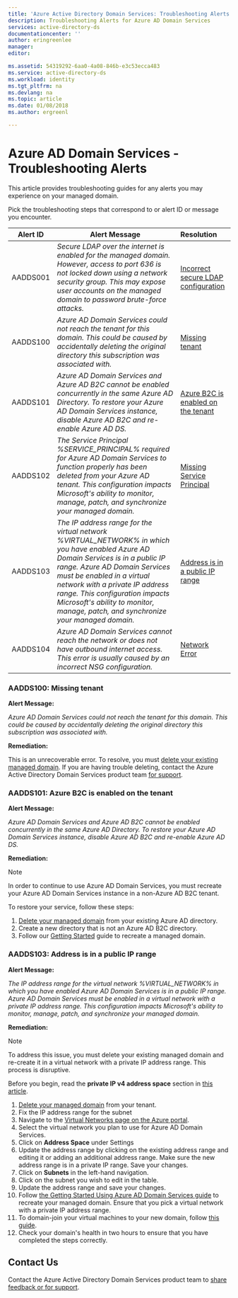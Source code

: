 ```yaml
---
title: 'Azure Active Directory Domain Services: Troubleshooting Alerts | Microsoft Docs'
description: Troubleshooting Alerts for Azure AD Domain Services
services: active-directory-ds
documentationcenter: ''
author: eringreenlee
manager:
editor:

ms.assetid: 54319292-6aa0-4a08-846b-e3c53ecca483
ms.service: active-directory-ds
ms.workload: identity
ms.tgt_pltfrm: na
ms.devlang: na
ms.topic: article
ms.date: 01/08/2018
ms.author: ergreenl

---
```

# Azure AD Domain Services - Troubleshooting Alerts
This article provides troubleshooting guides for any alerts you may experience on your managed domain.


Pick the troubleshooting steps that correspond to or alert ID or message you encounter.

| **Alert ID** | **Alert Message** | **Resolution** |
| --- | --- | :--- |
| AADDS001 | *Secure LDAP over the internet is enabled for the managed domain. However, access to port 636 is not locked down using a network security group. This may expose user accounts on the managed domain to password brute-force attacks.* | [Incorrect secure LDAP configuration](active-directory-ds-troubleshoot-ldaps.md) |
| AADDS100 | *Azure AD Domain Services could not reach the tenant for this domain. This could be caused by accidentally deleting the original directory this subscription was associated with.* | [Missing tenant](#aadds100-missing-tenant) |
| AADDS101 | *Azure AD Domain Services and Azure AD B2C cannot be enabled concurrently in the same Azure AD Directory. To restore your Azure AD Domain Services instance, disable Azure AD B2C and re-enable Azure AD DS.* | [Azure B2C is enabled on the tenant](#aadds101-azure-b2c-is-enabled-on-the-tenant) |
| AADDS102 | *The Service Principal %SERVICE_PRINCIPAL% required for Azure AD Domain Services to function properly has been deleted from your Azure AD tenant. This configuration impacts Microsoft's ability to monitor, manage, patch, and synchronize your managed domain.* | [Missing Service Principal](active-directory-ds-troubleshoot-service-principals.md) |
| AADDS103 | *The IP address range for the virtual network %VIRTUAL_NETWORK% in which you have enabled Azure AD Domain Services is in a public IP range. Azure AD Domain Services must be enabled in a virtual network with a private IP address range. This configuration impacts Microsoft's ability to monitor, manage, patch, and synchronize your managed domain.* | [Address is in a public IP range](#aadds103-address-is-in-a-public-ip-range) |
| AADDS104 | *Azure AD Domain Services cannot reach the network or does not have outbound internet access. This error is usually caused by an incorrect NSG configuration.* | [Network Error](active-directory-ds-troubleshoot-nsg.md) |

### AADDS100: Missing tenant
**Alert Message:**

*Azure AD Domain Services could not reach the tenant for this domain. This could be caused by accidentally deleting the original directory this subscription was associated with.*

**Remediation:**

This is an unrecoverable error. To resolve, you must [delete your existing managed domain](active-directory-ds-disable-aadds.md). If you are having trouble deleting, contact the Azure Active Directory Domain Services product team [for support](active-directory-ds-contact-us.md).

### AADDS101: Azure B2C is enabled on the tenant
**Alert Message:**

*Azure AD Domain Services and Azure AD B2C cannot be enabled concurrently in the same Azure AD Directory. To restore your Azure AD Domain Services instance, disable Azure AD B2C and re-enable Azure AD DS.*

**Remediation:**

>[!NOTE]
>In order to continue to use Azure AD Domain Services, you must recreate your Azure AD Domain Services instance in a non-Azure AD B2C tenant.

To restore your service, follow these steps:

1. [Delete your managed domain](active-directory-ds-disable-aadds.md) from your existing Azure AD directory.
2. Create a new directory that is not an Azure AD B2C directory.
3. Follow our [Getting Started](active-directory-ds-getting-started.md) guide to recreate a managed domain.

### AADDS103: Address is in a public IP range

**Alert Message:**

*The IP address range for the virtual network %VIRTUAL_NETWORK% in which you have enabled Azure AD Domain Services is in a public IP range. Azure AD Domain Services must be enabled in a virtual network with a private IP address range. This configuration impacts Microsoft's ability to monitor, manage, patch, and synchronize your managed domain.*

**Remediation:**

> [!NOTE]
> To address this issue, you must delete your existing managed domain and re-create it in a virtual network with a private IP address range. This process is disruptive.

Before you begin, read the **private IP v4 address space** section in [this article](https://en.wikipedia.org/wiki/Private_network#Private_IPv4_address_spaces).

1. [Delete your managed domain](active-directory-ds-disable-aadds.md) from your tenant.
2. Fix the IP address range for the subnet
  1. Navigate to the [Virtual Networks page on the Azure portal](https://portal.azure.com/?feature.canmodifystamps=true&Microsoft_AAD_DomainServices=preview#blade/HubsExtension/Resources/resourceType/Microsoft.Network%2FvirtualNetworks).
  2. Select the virtual network you plan to use for Azure AD Domain Services.
  3. Click on **Address Space** under Settings
  4. Update the address range by clicking on the existing address range and editing it or adding an additional address range. Make sure the new address range is in a private IP range. Save your changes.
  5. Click on **Subnets** in the left-hand navigation.
  6. Click on the subnet you wish to edit in the table.
  7. Update the address range and save your changes.
3. Follow [the Getting Started Using Azure AD Domain Services guide](#active-directory-ds-getting-started.md) to recreate your managed domain. Ensure that you pick a virtual network with a private IP address range.
4. To domain-join your virtual machines to your new domain, follow [this guide](active-directory-ds-admin-guide-join-windows-vm-portal.md).
8. Check your domain's health in two hours to ensure that you have completed the steps correctly.


## Contact Us
Contact the Azure Active Directory Domain Services product team to [share feedback or for support](active-directory-ds-contact-us.md).
